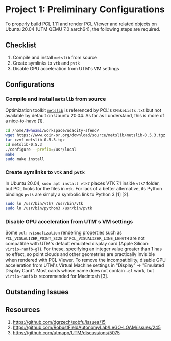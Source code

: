 # Project 1: Preliminary Configurations

To properly build PCL 1.11 and render PCL Viewer and related objects on Ubuntu 20.04 (UTM QEMU 7.0 aarch64), the following steps are required.

## Checklist

1. Compile and install `metslib` from source
2. Create symlinks to `vtk` and `pvtk`
3. Disable GPU acceleration from UTM's VM settings

## Configurations

### Compile and install `metslib` from source

Optimization toolkit [`metslib`](https://github.com/coin-or/metslib) is referenced by PCL's `CMakeLists.txt` but not available by default on Ubuntu 20.04. As far as I understand, this is more of a nice-to-have [1].

```bash
cd /home/$whoami/workspace/udacity-sfend/
wget https://www.coin-or.org/download/source/metslib/metslib-0.5.3.tgz
tar xzvf metslib-0.5.3.tgz
cd metslib-0.5.3
./configure --prefix=/usr/local
make
sudo make install
```

### Create symlinks to `vtk` and `pvtk`

In Ubuntu 20.04, `sudo apt install vtk7` places VTK 7.1 inside `vtk7` folder, but PCL looks for the files in `vtk`. For lack of a better alternative, its Python bindings `pvtk` are simply a symbolic link to Python 3 [1] [2].

```bash
sudo ln /usr/bin/vtk7 /usr/bin/vtk
sudo ln /usr/bin/python3 /usr/bin/pvtk
```

### Disable GPU acceleration from UTM's VM settings

Some `pcl::visualization` rendering properties such as `PCL_VISUALIZER_POINT_SIZE` or `PCL_VISUALIZER_LINE_LENGTH` are not compatible with UTM's default emulated display card (Apple Silicon: `virtio-ramfb-gl`). For these, specifying an integer value greater than 1 has no effect, so point clouds and other geometries are practically invisible when rendered with PCL Viewer. To remove the incompatibility, disable GPU acceleration from UTM's Virtual Machine settings in "Display" → "Emulated Display Card". Most cards whose name does not contain `-gl` work, but `virtio-ramfb` is recommended for Macintosh [3].

## Outstanding Issues



## Resources

1. https://github.com/dgrzech/sobfu/issues/15
2. https://github.com/RobustFieldAutonomyLab/LeGO-LOAM/issues/245
3. https://github.com/utmapp/UTM/discussions/5075